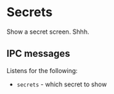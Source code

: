Secrets
=========

Show a secret screen. Shhh.

## IPC messages

Listens for the following:

- `secrets` - which secret to show
